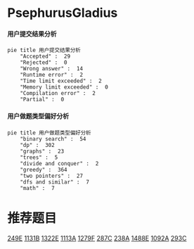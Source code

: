 # PsephurusGladius

<!-- tabs:start -->



#### **用户提交结果分析**

```mermaid
pie title 用户提交结果分析
    "Accepted" :  29
    "Rejected" :  0
    "Wrong answer" :  14
    "Runtime error" :  2
    "Time limit exceeded" :  2
    "Memory limit exceeded" :  0
    "Compilation error" :  2
    "Partial" :  0
```

#### **用户做题类型偏好分析**

```mermaid
pie title 用户做题类型偏好分析
    "binary search" :  54
    "dp" :  302
    "graphs" :  23
    "trees" :  5
    "divide and conquer" :  2
    "greedy" :  364
    "two pointers" :  27
    "dfs and similar" :  7
    "math" :  7
```



<!-- tabs:end -->
# 推荐题目
[249E](https://codeforces.com/contest/249/problem/E)
[1131B](https://codeforces.com/contest/1131/problem/B)
[1322E](https://codeforces.com/contest/1322/problem/E)
[1113A](https://codeforces.com/contest/1113/problem/A)
[1279F](https://codeforces.com/contest/1279/problem/F)
[287C](https://codeforces.com/contest/287/problem/C)
[238A](https://codeforces.com/contest/238/problem/A)
[1488E](https://codeforces.com/contest/1488/problem/E)
[1092A](https://codeforces.com/contest/1092/problem/A)
[293C](https://codeforces.com/contest/293/problem/C)

